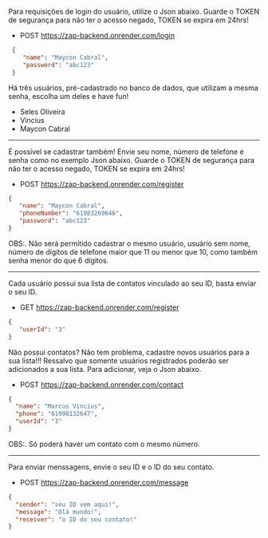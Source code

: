 Para requisições de login do usuário, utilize o Json abaixo. Guarde o TOKEN de segurança para não ter o acesso negado, TOKEN se expira em 24hrs!
- POST https://zap-backend.onrender.com/login
	
```json	
 {
    "name": "Maycon Cabral",	
    "password": "abc123"	
 }	
```

 Há três usuários, pré-cadastrado no banco de dados, que utilizam a mesma senha, escolha um deles e have fun!

* Seles Oliveira
* Vincius
* Maycon Cabral      
___________________________

É possível se cadastrar também! Envie seu nome, número de telefone e senha como no exemplo Json abaixo. Guarde o TOKEN de segurança para não ter o acesso negado, TOKEN se expira em 24hrs!
- POST https://zap-backend.onrender.com/register

```json
{
   "name": "Maycon Cabral",
   "phoneNumber": "61983269646",
   "password": "abc123"	
}
```
OBS:. Não será permitido cadastrar o mesmo usuário, usuário sem nome, número de dígitos de telefone maior que 11 ou menor que 10, como também senha menor do que 6 dígitos.
____________________________

Cada usuário possui sua lista de contatos vinculado ao seu ID, basta enviar o seu ID.
- GET https://zap-backend.onrender.com/register

```json
{
   "userId": "3"
}
```
Não possui contatos? Não tem problema, cadastre novos usuários para a sua lista!!! Ressalvo que somente usuários registrados poderão ser adicionados a sua lista. Para adicionar, veja o Json abaixo.
-  POST https://zap-backend.onrender.com/contact

```json
{
  "name": "Marcus Vincius",
  "phone": "61998132647",
  "userId": "3"
}
```
OBS:. Só poderá haver um contato com o mesmo número.

____________________________
Para enviar menssagens, envie o seu ID e o ID do seu contato.
- POST https://zap-backend.onrender.com/message

```json
{
  "sender": "seu ID vem aqui!",
  "message": "Olá mundo!",
  "receiver": "o ID do seu contato!"
}
```




   
   
